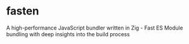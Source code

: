 # fasten
A high-performance JavaScript bundler written in Zig - Fast ES Module bundling with deep insights into the build process
